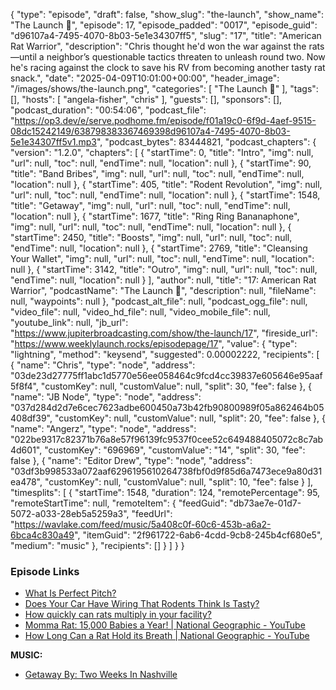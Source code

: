 {
  "type": "episode",
  "draft": false,
  "show_slug": "the-launch",
  "show_name": "The Launch 🚀",
  "episode": 17,
  "episode_padded": "0017",
  "episode_guid": "d96107a4-7495-4070-8b03-5e1e34307ff5",
  "slug": "17",
  "title": "American Rat Warrior",
  "description": "Chris thought he'd won the war against the rats—until a neighbor’s questionable tactics threaten to unleash round two. Now he's racing against the clock to save his RV from becoming another tasty rat snack.",
  "date": "2025-04-09T10:01:00+00:00",
  "header_image": "/images/shows/the-launch.png",
  "categories": [
    "The Launch 🚀"
  ],
  "tags": [],
  "hosts": [
    "angela-fisher",
    "chris"
  ],
  "guests": [],
  "sponsors": [],
  "podcast_duration": "00:54:06",
  "podcast_file": "https://op3.dev/e/serve.podhome.fm/episode/f01a19c0-6f9d-4aef-9515-08dc15242149/638798383367469398d96107a4-7495-4070-8b03-5e1e34307ff5v1.mp3",
  "podcast_bytes": 83444821,
  "podcast_chapters": {
    "version": "1.2.0",
    "chapters": [
      {
        "startTime": 0,
        "title": "Intro",
        "img": null,
        "url": null,
        "toc": null,
        "endTime": null,
        "location": null
      },
      {
        "startTime": 90,
        "title": "Band Bribes",
        "img": null,
        "url": null,
        "toc": null,
        "endTime": null,
        "location": null
      },
      {
        "startTime": 405,
        "title": "Rodent Revolution",
        "img": null,
        "url": null,
        "toc": null,
        "endTime": null,
        "location": null
      },
      {
        "startTime": 1548,
        "title": "Getaway",
        "img": null,
        "url": null,
        "toc": null,
        "endTime": null,
        "location": null
      },
      {
        "startTime": 1677,
        "title": "Ring Ring Bananaphone",
        "img": null,
        "url": null,
        "toc": null,
        "endTime": null,
        "location": null
      },
      {
        "startTime": 2450,
        "title": "Boosts",
        "img": null,
        "url": null,
        "toc": null,
        "endTime": null,
        "location": null
      },
      {
        "startTime": 2769,
        "title": "Cleansing Your Wallet",
        "img": null,
        "url": null,
        "toc": null,
        "endTime": null,
        "location": null
      },
      {
        "startTime": 3142,
        "title": "Outro",
        "img": null,
        "url": null,
        "toc": null,
        "endTime": null,
        "location": null
      }
    ],
    "author": null,
    "title": "17: American Rat Warrior",
    "podcastName": "The Launch 🚀",
    "description": null,
    "fileName": null,
    "waypoints": null
  },
  "podcast_alt_file": null,
  "podcast_ogg_file": null,
  "video_file": null,
  "video_hd_file": null,
  "video_mobile_file": null,
  "youtube_link": null,
  "jb_url": "https://www.jupiterbroadcasting.com/show/the-launch/17",
  "fireside_url": "https://www.weeklylaunch.rocks/episodepage/17",
  "value": {
    "type": "lightning",
    "method": "keysend",
    "suggested": 0.00002222,
    "recipients": [
      {
        "name": "Chris",
        "type": "node",
        "address": "03de23d27775ff1abc1d5770e56ee058464c9fcd4cc39837e605646e95aaf5f8f4",
        "customKey": null,
        "customValue": null,
        "split": 30,
        "fee": false
      },
      {
        "name": "JB Node",
        "type": "node",
        "address": "037d284d2d7e6cec7623adbe600450a73b42fb90800989f05a862464b05408df39",
        "customKey": null,
        "customValue": null,
        "split": 20,
        "fee": false
      },
      {
        "name": "Angerz",
        "type": "node",
        "address": "022be9317c82371b76a8e57f96139fc9537f0cee52c649488405072c8c7ab4d601",
        "customKey": "696969",
        "customValue": "14",
        "split": 30,
        "fee": false
      },
      {
        "name": "Editor Drew",
        "type": "node",
        "address": "03df3b998533a072aaf6296195610264738fbf0d9f85d6a7473ece9a80d31ea478",
        "customKey": null,
        "customValue": null,
        "split": 10,
        "fee": false
      }
    ],
    "timesplits": [
      {
        "startTime": 1548,
        "duration": 124,
        "remotePercentage": 95,
        "remoteStartTime": null,
        "remoteItem": {
          "feedGuid": "db73ae7e-01d7-5072-a033-28eb5a5259a3",
          "feedUrl": "https://wavlake.com/feed/music/5a408c0f-60c6-453b-a6a2-6bca4c830a49",
          "itemGuid": "2f961722-6ab6-4cdd-9cb8-245b4cf680e5",
          "medium": "music"
        },
        "recipients": []
      }
    ]
  }
}


### Episode Links

* [What Is Perfect Pitch? ](https://news.uchicago.edu/explainer/what-is-perfect-pitch)
* [Does Your Car Have Wiring That Rodents Think Is Tasty? ](https://www.caranddriver.com/news/a21933466/does-your-car-have-wiring-that-rodents-think-is-tasty/)
* [How quickly can rats multiply in your facility? ](https://www.rentokil.com/us/about/blog/all-industries/quickly-can-rats-multiply-facility)
* [Momma Rat: 15,000 Babies a Year! | National Geographic - YouTube](https://www.youtube.com/watch?v=1rnL1l4kN3Y)
* [How Long Can a Rat Hold its Breath | National Geographic - YouTube](https://www.youtube.com/watch?v=0t2VPBF6Kp4)

**MUSIC:**

* [Getaway By: Two Weeks In Nashville](https://podcastindex.org/podcast/7281937)
